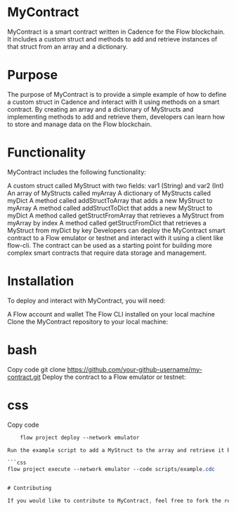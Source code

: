 # MyContract

MyContract is a smart contract written in Cadence for the Flow blockchain. It includes a custom struct and methods to add and retrieve instances of that struct from an array and a dictionary.

# Purpose

The purpose of MyContract is to provide a simple example of how to define a custom struct in Cadence and interact with it using methods on a smart contract. By creating an array and a dictionary of MyStructs and implementing methods to add and retrieve them, developers can learn how to store and manage data on the Flow blockchain.

# Functionality

MyContract includes the following functionality:

A custom struct called MyStruct with two fields: var1 (String) and var2 (Int)
An array of MyStructs called myArray
A dictionary of MyStructs called myDict
A method called addStructToArray that adds a new MyStruct to myArray
A method called addStructToDict that adds a new MyStruct to myDict
A method called getStructFromArray that retrieves a MyStruct from myArray by index
A method called getStructFromDict that retrieves a MyStruct from myDict by key
Developers can deploy the MyContract smart contract to a Flow emulator or testnet and interact with it using a client like flow-cli. The contract can be used as a starting point for building more complex smart contracts that require data storage and management.

# Installation

To deploy and interact with MyContract, you will need:

A Flow account and wallet
The Flow CLI installed on your local machine
Clone the MyContract repository to your local machine:

# bash

Copy code
git clone https://github.com/your-github-username/my-contract.git
Deploy the contract to a Flow emulator or testnet:

# css

Copy code

```css
    flow project deploy --network emulator

Run the example script to add a MyStruct to the array and retrieve it by index:

```css
flow project execute --network emulator --code scripts/example.cdc


# Contributing

If you would like to contribute to MyContract, feel free to fork the repository and submit a pull request.